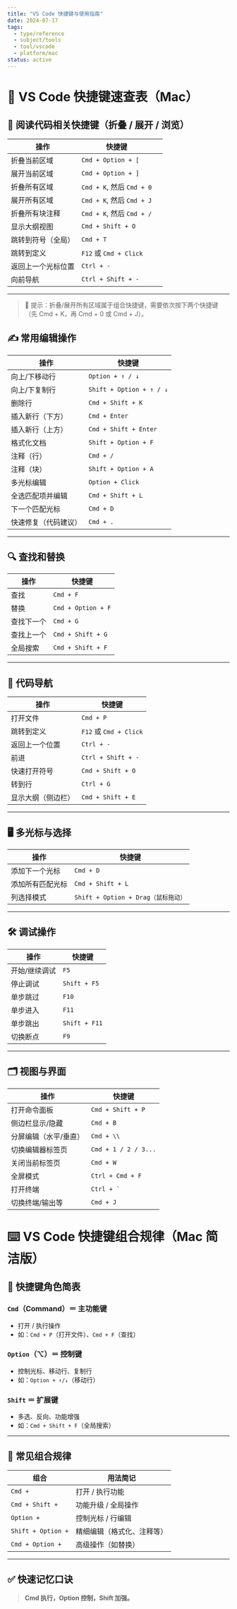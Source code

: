 ```yaml
---
title: "VS Code 快捷键与使用指南"
date: 2024-07-17
tags: 
  - type/reference
  - subject/tools
  - tool/vscode
  - platform/mac
status: active
---
```


# 🧠 VS Code 快捷键速查表（Mac）

## 📖 阅读代码相关快捷键（折叠 / 展开 / 浏览）

| 操作        | 快捷键                     |     |
| --------- | ----------------------- | --- |
| 折叠当前区域    | `Cmd + Option + [`      |     |
| 展开当前区域    | `Cmd + Option + ]`      |     |
| 折叠所有区域    | `Cmd + K`, 然后 `Cmd + 0` |     |
| 展开所有区域    | `Cmd + K`, 然后 `Cmd + J` |     |
| 折叠所有块注释   | `Cmd + K`, 然后 `Cmd + /` |     |
| 显示大纲视图    | `Cmd + Shift + O`       |     |
| 跳转到符号（全局） | `Cmd + T`               |     |
| 跳转到定义     | `F12` 或 `Cmd + Click`   |     |
| 返回上一个光标位置 | `Ctrl + -`              |     |
| 向前导航      | `Ctrl + Shift + -`      |     |

---

> 📌 提示：折叠/展开所有区域属于组合快捷键，需要依次按下两个快捷键（先 Cmd + K，再 Cmd + 0 或 Cmd + J）。

## ✍️ 常用编辑操作

| 操作         | 快捷键                      |
| ---------- | ------------------------ |
| 向上/下移动行    | `Option + ↑ / ↓`         |
| 向上/下复制行    | `Shift + Option + ↑ / ↓` |
| 删除行        | `Cmd + Shift + K`        |
| 插入新行（下方）   | `Cmd + Enter`            |
| 插入新行（上方）   | `Cmd + Shift + Enter`    |
| 格式化文档      | `Shift + Option + F`     |
| 注释（行）      | `Cmd + /`                |
| 注释（块）      | `Shift + Option + A`     |
| 多光标编辑      | `Option + Click`         |
| 全选匹配项并编辑   | `Cmd + Shift + L`        |
| 下一个匹配光标    | `Cmd + D`                |
| 快速修复（代码建议） | `Cmd + .`                |

---

## 🔍 查找和替换

| 操作    | 快捷键                |
| ----- | ------------------ |
| 查找    | `Cmd + F`          |
| 替换    | `Cmd + Option + F` |
| 查找下一个 | `Cmd + G`          |
| 查找上一个 | `Cmd + Shift + G`  |
| 全局搜索  | `Cmd + Shift + F`  |

---

## 🧭 代码导航

| 操作        | 快捷键                   |
| --------- | --------------------- |
| 打开文件      | `Cmd + P`             |
| 跳转到定义     | `F12` 或 `Cmd + Click` |
| 返回上一个位置   | `Ctrl + -`            |
| 前进        | `Ctrl + Shift + -`    |
| 快速打开符号    | `Cmd + Shift + O`     |
| 转到行       | `Ctrl + G`            |
| 显示大纲（侧边栏） | `Cmd + Shift + E`     |

---

## 🖥️ 多光标与选择

| 操作       | 快捷键                           |
| -------- | ----------------------------- |
| 添加下一个光标  | `Cmd + D`                     |
| 添加所有匹配光标 | `Cmd + Shift + L`             |
| 列选择模式    | `Shift + Option + Drag（鼠标拖动）` |

---

## 🛠️ 调试操作

| 操作      | 快捷键           |
| ------- | ------------- |
| 开始/继续调试 | `F5`          |
| 停止调试    | `Shift + F5`  |
| 单步跳过    | `F10`         |
| 单步进入    | `F11`         |
| 单步跳出    | `Shift + F11` |
| 切换断点    | `F9`          |

---

## 🗂️ 视图与界面

| 操作          | 快捷键                  |
| ----------- | -------------------- |
| 打开命令面板      | `Cmd + Shift + P`    |
| 侧边栏显示/隐藏    | `Cmd + B`            |
| 分屏编辑（水平/垂直） | `Cmd + \\`           |
| 切换编辑器标签页    | `Cmd + 1 / 2 / 3...` |
| 关闭当前标签页     | `Cmd + W`            |
| 全屏模式        | `Ctrl + Cmd + F`     |
| 打开终端        | `` Ctrl + ` ``       |
| 切换终端/输出等    | `Cmd + J`            |
# ⌨️ VS Code 快捷键组合规律（Mac 简洁版）

## 🔑 快捷键角色简表

### `Cmd`（Command）＝ **主功能键**
- 打开 / 执行操作  
- 如：`Cmd + P`（打开文件）、`Cmd + F`（查找）

### `Option`（⌥）＝ **控制键**
- 控制光标、移动行、复制行  
- 如：`Option + ↑/↓`（移动行）

### `Shift` ＝ **扩展键**
- 多选、反向、功能增强  
- 如：`Cmd + Shift + F`（全局搜索）

---

## 🔀 常见组合规律

| 组合 | 用法简记 |
|------|----------|
| `Cmd +` | 打开 / 执行功能 |
| `Cmd + Shift +` | 功能升级 / 全局操作 |
| `Option +` | 控制光标 / 行编辑 |
| `Shift + Option +` | 精细编辑（格式化、注释等） |
| `Cmd + Option +` | 高级操作（如替换） |

---

## ✅ 快速记忆口诀

> **Cmd 执行，Option 控制，Shift 加强。** 